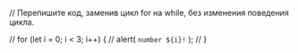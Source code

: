 // Перепишите код, заменив цикл for на while, без изменения поведения цикла.

//  for (let i = 0; i < 3; i++) {
//   alert( `number ${i}!` );
// }
